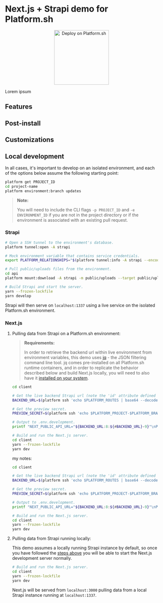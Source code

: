 # Next.js + Strapi demo for Platform.sh

<p align="center">
<a href="https://console.platform.sh/projects/create-project?template=https://raw.githubusercontent.com/platformsh/template-builder/master/templates/nextjs-strapi/.platform.template.yaml&utm_content=nextjs-strapi&utm_source=github&utm_medium=button&utm_campaign=deploy_on_platform">
    <img src="https://platform.sh/images/deploy/lg-blue.svg" alt="Deploy on Platform.sh" width="180px" />
</a>
</p>

Lorem ipsum

## Features

## Post-install

## Customizations 

## Local development

In all cases, it's important to develop on an isolated environment, and each of the options below assume the following starting point:

```bash
platform get PROJECT_ID
cd project-name
platform environment:branch updates
```

> **Note:**
>
> You will need to include the CLI flags `-p PROJECT_ID` and `-e ENVIRONMENT_ID` if you are not in the project directory or if the environment is associated with an existing pull request.

### Strapi

```bash
# Open a SSH tunnel to the environment's database.
platform tunnel:open -A strapi

# Mock environment variable that contains service credentials. 
export PLATFORM_RELATIONSHIPS="$(platform tunnel:info -A strapi --encode)"

# Pull public/uploads files from the environment.
cd api
platform mount:download -A strapi -m public/uploads --target public/uploads -y

# Build Strapi and start the server.
yarn --frozen-lockfile
yarn develop
```

Strapi will then serve on `localhost:1337` using a live service on the isolated Platform.sh environment.

### Next.js

1. Pulling data from Strapi on a Platform.sh environment:

    > **Requirements:**
    >
    > In order to retrieve the backend url within live environment from environment variables, this demo uses [jq](https://stedolan.github.io/jq/manual/v1.6/) - the JSON filtering command line tool. jq comes pre-installed on all Platform.sh runtime containers, and in order to replicate the behavior described below and build Next.js locally, you will need to also have it [installed on your system](https://stedolan.github.io/jq/download/). 

    ```bash
    cd client

    # Get the live backend Strapi url (note the 'id' attribute defined in .platform/routes.yaml).
    BACKEND_URL=$(platform ssh 'echo $PLATFORM_ROUTES | base64 --decode' -A nextjs -q | jq -r 'to_entries[] | select (.value.id == "api") | .key')

    # Get the preview secret.
    PREVIEW_SECRET=$(platform ssh 'echo $PLATFORM_PROJECT-$PLATFORM_BRANCH' -A nextjs -q)

    # Output to .env.development.
    printf "NEXT_PUBLIC_API_URL="${BACKEND_URL:8:${#BACKEND_URL}-9}"\nPREVIEW_SECRET=$PREVIEW_SECRET\n" > .env.development

    # Build and run the Next.js server.
    cd client
    yarn --frozen-lockfile
    yarn dev
    ```

    my notes:

    ```bash
    cd client

    # Get the live backend Strapi url (note the 'id' attribute defined in .platform/routes.yaml).
    BACKEND_URL=$(platform ssh 'echo $PLATFORM_ROUTES | base64 --decode' -p b3sqwzxrtdozm -e pr-3 -A nextjs -q | jq -r 'to_entries[] | select (.value.id == "api") | .key')

    # Get the preview secret.
    PREVIEW_SECRET=$(platform ssh 'echo $PLATFORM_PROJECT-$PLATFORM_BRANCH' -p b3sqwzxrtdozm -e pr-3 -A nextjs -q)

    # Output to .env.development.
    printf "NEXT_PUBLIC_API_URL="${BACKEND_URL:8:${#BACKEND_URL}-9}"\nPREVIEW_SECRET=$PREVIEW_SECRET\n" > .env.development

    # Build and run the Next.js server.
    cd client
    yarn --frozen-lockfile
    yarn dev
    ```

2. Pulling data from Strapi running locally:

    This demo assumes a locally running Strapi instance by default, so once you have followed the [steps above](#strapi) you will be able to start the Next.js development server normally.

    ```bash
    # Build and run the Next.js server.
    cd client
    yarn --frozen-lockfile
    yarn dev
    ```

    Next.js will be served from `localhost:3000` pulling data from a local Strapi instance running at `localhost:1337`.


